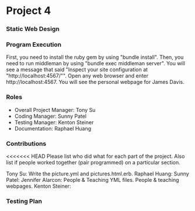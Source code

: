 # Project 4
### Static Web Design

### Program Execution
First, you need to install the ruby gem by using "bundle install". Then, you need to run middleman by using "bundle exec middleman server". You will see a message that said "Inspect your site configuration at "http://localhost:4567/"". Open any web browser and enter http://localhost:4567. You will see the personal webpage for James Davis.

### Roles
* Overall Project Manager: Tony Su
* Coding Manager: Sunny Patel
* Testing Manager: Kenton Steiner
* Documentation: Raphael Huang

### Contributions
<<<<<<< HEAD
Please list who did what for each part of the project.
Also list if people worked together (pair programmed) on a particular section.



Tony Su: Write the picture.yml and pictures.html.erb.
Raphael Huang:
Sunny Patel:
Jennifer Alarcon: People & Teaching YML files. People & teaching webpages.
Kenton Steiner:

### Testing Plan
